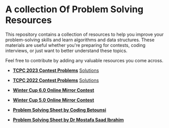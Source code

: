 # A collection Of Problem Solving Resources

This repository contains a collection of resources to help you improve your problem-solving skills and learn algorithms and data structures. These materials are useful whether you're preparing for contests, coding interviews, or just want to better understand these topics.

Feel free to contribute by adding any valuable resources you come across.


- **[TCPC 2023 Contest Problems](./1-TCPC-2023.pdf)** 
    [Solutions](https://youtube.com/playlist?list=PLQ54HUdf85tdsywEwrD7GW3oxvV73E1qq&si=r5z5pMqMqKyZgsvA)

- **[TCPC 2022 Contest Problems](https://codeforces.com/gym/105020)** 
    [Solutions](https://youtube.com/playlist?list=PLQ54HUdf85tfmAUe_cyaFE6J7gMAinCqu&si=AwuVDwuS1z0VzwL4)

- **[Winter Cup 6.0 Online Mirror Contest](https://codeforces.com/gym/105010)** 

- **[Winter Cup 5.0 Online Mirror Contest](https://codeforces.com/gym/105018)** 

- **[Problem Solving Sheet by Coding Betounsi](https://docs.google.com/spreadsheets/d/1NV36h5IUFoEoOCrfkdCRjCPagdm_Q6ix/edit?gid=1804554394#gid=1804554394)** 

- **[Problem Solving Sheet by Dr Mostafa Saad Ibrahim](https://docs.google.com/spreadsheets/d/1iJZWP2nS_OB3kCTjq8L6TrJJ4o-5lhxDOyTaocSYc-k/edit?gid=84654839#gid=84654839)** 
   

   